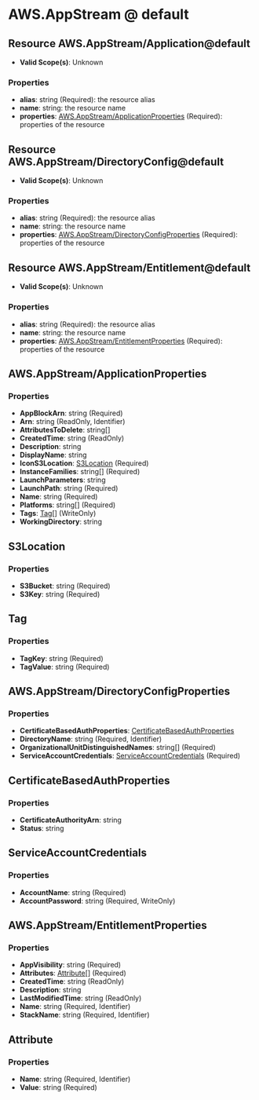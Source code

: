 # AWS.AppStream @ default

## Resource AWS.AppStream/Application@default
* **Valid Scope(s)**: Unknown
### Properties
* **alias**: string (Required): the resource alias
* **name**: string: the resource name
* **properties**: [AWS.AppStream/ApplicationProperties](#awsappstreamapplicationproperties) (Required): properties of the resource

## Resource AWS.AppStream/DirectoryConfig@default
* **Valid Scope(s)**: Unknown
### Properties
* **alias**: string (Required): the resource alias
* **name**: string: the resource name
* **properties**: [AWS.AppStream/DirectoryConfigProperties](#awsappstreamdirectoryconfigproperties) (Required): properties of the resource

## Resource AWS.AppStream/Entitlement@default
* **Valid Scope(s)**: Unknown
### Properties
* **alias**: string (Required): the resource alias
* **name**: string: the resource name
* **properties**: [AWS.AppStream/EntitlementProperties](#awsappstreamentitlementproperties) (Required): properties of the resource

## AWS.AppStream/ApplicationProperties
### Properties
* **AppBlockArn**: string (Required)
* **Arn**: string (ReadOnly, Identifier)
* **AttributesToDelete**: string[]
* **CreatedTime**: string (ReadOnly)
* **Description**: string
* **DisplayName**: string
* **IconS3Location**: [S3Location](#s3location) (Required)
* **InstanceFamilies**: string[] (Required)
* **LaunchParameters**: string
* **LaunchPath**: string (Required)
* **Name**: string (Required)
* **Platforms**: string[] (Required)
* **Tags**: [Tag](#tag)[] (WriteOnly)
* **WorkingDirectory**: string

## S3Location
### Properties
* **S3Bucket**: string (Required)
* **S3Key**: string (Required)

## Tag
### Properties
* **TagKey**: string (Required)
* **TagValue**: string (Required)

## AWS.AppStream/DirectoryConfigProperties
### Properties
* **CertificateBasedAuthProperties**: [CertificateBasedAuthProperties](#certificatebasedauthproperties)
* **DirectoryName**: string (Required, Identifier)
* **OrganizationalUnitDistinguishedNames**: string[] (Required)
* **ServiceAccountCredentials**: [ServiceAccountCredentials](#serviceaccountcredentials) (Required)

## CertificateBasedAuthProperties
### Properties
* **CertificateAuthorityArn**: string
* **Status**: string

## ServiceAccountCredentials
### Properties
* **AccountName**: string (Required)
* **AccountPassword**: string (Required, WriteOnly)

## AWS.AppStream/EntitlementProperties
### Properties
* **AppVisibility**: string (Required)
* **Attributes**: [Attribute](#attribute)[] (Required)
* **CreatedTime**: string (ReadOnly)
* **Description**: string
* **LastModifiedTime**: string (ReadOnly)
* **Name**: string (Required, Identifier)
* **StackName**: string (Required, Identifier)

## Attribute
### Properties
* **Name**: string (Required, Identifier)
* **Value**: string (Required)

